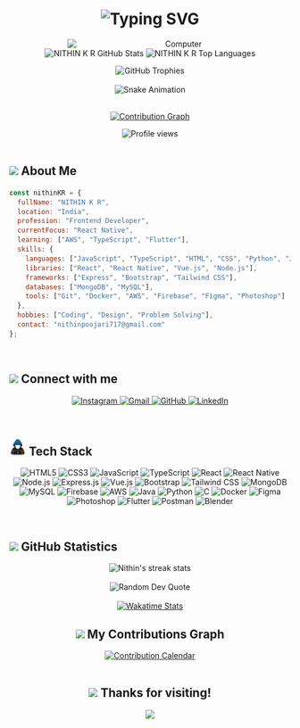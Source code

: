 <h1 align="center">
  <img src="https://readme-typing-svg.herokuapp.com?font=Fira+Code&weight=600&size=30&duration=4000&pause=1000&color=2986CC&center=true&vCenter=true&random=false&width=600&lines=%F0%9F%91%8B+Hello+World!+I'm+NITHIN+K+R" alt="Typing SVG" />
</h1>

<p align="center">
  <img src="https://raw.githubusercontent.com/MicaelliMedeiros/micaellimedeiros/master/image/computer-illustration.png" min-width="400px" max-width="400px" width="400px" align="right" alt="Computer">
  <img width="49%" height="195px" src="https://github-readme-stats.vercel.app/api?username=NITHINKR06&show_icons=true&count_private=true&hide_border=true&title_color=00bfbf&icon_color=00bfbf&text_color=c9d1d9&bg_color=0d1117" alt="NITHIN K R GitHub Stats" /> 
  <img width="41%" height="195px" src="https://github-readme-stats.vercel.app/api/top-langs/?username=NITHINKR06&layout=compact&hide_border=true&title_color=00bfbf&text_color=00bfbf&bg_color=0d1117" alt="NITHIN K R Top Languages" />
</p>

<div align="center">
  <img src="https://github-profile-trophy.vercel.app/?username=NITHINKR06&theme=algolia&row=1&column=6&margin-h=15&margin-w=5&no-bg=true" alt="GitHub Trophies" />
</div>

<br>

<div align="center">
  <img alt="Snake Animation" src="https://github.com/NITHINKR06/NITHINKR06/blob/output/github-contribution-grid-snake.svg">
</div>

<br>

<div align="center">
  <p>
    <a href="https://github.com/NITHINKR06/github-readme-activity-graph">
      <img src="https://github-readme-activity-graph.vercel.app/graph?username=NITHINKR06&bg_color=0d1117&color=00bfbf&line=00bfbf&point=ffffff&area=true&hide_border=true" alt="Contribution Graph" />
    </a>
  </p>
</div>

<!-- Profile views counter -->
<div align="center">
  <img src="https://komarev.com/ghpvc/?username=NITHINKR06&color=blue" alt="Profile views" />
</div>

<br>

## <img src="https://media2.giphy.com/media/QssGEmpkyEOhBCb7e1/giphy.gif?cid=ecf05e47a0n3gi1bfqntqmob8g9aid1oyj2wr3ds3mg700bl&rid=giphy.gif" width="30px"> About Me

```javascript
const nithinKR = {
  fullName: "NITHIN K R",
  location: "India",
  profession: "Frontend Developer",
  currentFocus: "React Native",
  learning: ["AWS", "TypeScript", "Flutter"],
  skills: {
    languages: ["JavaScript", "TypeScript", "HTML", "CSS", "Python", "Java", "C"],
    libraries: ["React", "React Native", "Vue.js", "Node.js"],
    frameworks: ["Express", "Bootstrap", "Tailwind CSS"],
    databases: ["MongoDB", "MySQL"],
    tools: ["Git", "Docker", "AWS", "Firebase", "Figma", "Photoshop"]
  },
  hobbies: ["Coding", "Design", "Problem Solving"],
  contact: "nithinpoojari717@gmail.com"
};
```

<br>

## <img src="https://media.giphy.com/media/LnQjpWaON8nhr21vNW/giphy.gif" width="30"> Connect with me

<p align="center">
  <a href="https://instagram.com/__nithin_poojar_" target="_blank">
    <img src="https://img.shields.io/badge/Instagram-E4405F?style=for-the-badge&logo=instagram&logoColor=white" alt="Instagram"/>
  </a>
  <!-- Add your other social profiles here -->
  <a href="mailto:nithinpoojari717@gmail.com">
    <img src="https://img.shields.io/badge/Gmail-D14836?style=for-the-badge&logo=gmail&logoColor=white" alt="Gmail"/>
  </a>
  <a href="https://github.com/NITHINKR06">
    <img src="https://img.shields.io/badge/GitHub-100000?style=for-the-badge&logo=github&logoColor=white" alt="GitHub"/>
  </a>
  <a href="https://www.linkedin.com">
    <img src="https://img.shields.io/badge/LinkedIn-0077B5?style=for-the-badge&logo=linkedin&logoColor=white" alt="LinkedIn"/>
  </a>
</p>

<br>

## <img src="https://github.com/0xAbdulKhalid/0xAbdulKhalid/raw/main/assets/mdImages/about_me.gif" width="30"> Tech Stack

<div align="center">
  
  ![HTML5](https://img.shields.io/badge/HTML5-E34F26?style=for-the-badge&logo=html5&logoColor=white)
  ![CSS3](https://img.shields.io/badge/CSS3-1572B6?style=for-the-badge&logo=css3&logoColor=white)
  ![JavaScript](https://img.shields.io/badge/JavaScript-F7DF1E?style=for-the-badge&logo=javascript&logoColor=black)
  ![TypeScript](https://img.shields.io/badge/TypeScript-007ACC?style=for-the-badge&logo=typescript&logoColor=white)
  ![React](https://img.shields.io/badge/React-20232A?style=for-the-badge&logo=react&logoColor=61DAFB)
  ![React Native](https://img.shields.io/badge/React_Native-20232A?style=for-the-badge&logo=react&logoColor=61DAFB)
  ![Node.js](https://img.shields.io/badge/Node.js-43853D?style=for-the-badge&logo=node.js&logoColor=white)
  ![Express.js](https://img.shields.io/badge/Express.js-404D59?style=for-the-badge&logo=express&logoColor=white)
  ![Vue.js](https://img.shields.io/badge/Vue.js-35495E?style=for-the-badge&logo=vue.js&logoColor=4FC08D)
  ![Bootstrap](https://img.shields.io/badge/Bootstrap-563D7C?style=for-the-badge&logo=bootstrap&logoColor=white)
  ![Tailwind CSS](https://img.shields.io/badge/Tailwind_CSS-38B2AC?style=for-the-badge&logo=tailwind-css&logoColor=white)
  ![MongoDB](https://img.shields.io/badge/MongoDB-4EA94B?style=for-the-badge&logo=mongodb&logoColor=white)
  ![MySQL](https://img.shields.io/badge/MySQL-00000F?style=for-the-badge&logo=mysql&logoColor=white)
  ![Firebase](https://img.shields.io/badge/Firebase-FFCA28?style=for-the-badge&logo=firebase&logoColor=black)
  ![AWS](https://img.shields.io/badge/Amazon_AWS-232F3E?style=for-the-badge&logo=amazon-aws&logoColor=white)
  ![Java](https://img.shields.io/badge/Java-ED8B00?style=for-the-badge&logo=java&logoColor=white)
  ![Python](https://img.shields.io/badge/Python-3776AB?style=for-the-badge&logo=python&logoColor=white)
  ![C](https://img.shields.io/badge/C-00599C?style=for-the-badge&logo=c&logoColor=white)
  ![Docker](https://img.shields.io/badge/Docker-2496ED?style=for-the-badge&logo=docker&logoColor=white)
  ![Figma](https://img.shields.io/badge/Figma-F24E1E?style=for-the-badge&logo=figma&logoColor=white)
  ![Photoshop](https://img.shields.io/badge/Adobe_Photoshop-31A8FF?style=for-the-badge&logo=adobe-photoshop&logoColor=white)
  ![Flutter](https://img.shields.io/badge/Flutter-02569B?style=for-the-badge&logo=flutter&logoColor=white)
  ![Postman](https://img.shields.io/badge/Postman-FF6C37?style=for-the-badge&logo=postman&logoColor=white)
  ![Blender](https://img.shields.io/badge/Blender-F5792A?style=for-the-badge&logo=blender&logoColor=white)
  
</div>

<br>

## <img src="https://github.com/Tarikul-Islam-Anik/Animated-Fluent-Emojis/blob/master/Emojis/Hand%20gestures/Flexed%20Biceps.png" width="30"> GitHub Statistics

<div align="center">
  <img height="180em" src="https://github-readme-streak-stats.herokuapp.com/?user=NITHINKR06&theme=react&hide_border=true&bg_color=0D1117" alt="Nithin's streak stats"/>
</div>

<br>

<div align="center">
  <img src="https://quotes-github-readme.vercel.app/api?type=horizontal&theme=radical" alt="Random Dev Quote"/>
</div>

<br>

<div align="center">
  <a href="#">
    <img src="https://github-readme-stats.vercel.app/api/wakatime?username=NITHINKR06&langs_count=8&custom_title=This%20Week%20I%20Spent%20My%20Time%20On&theme=radical&hide_border=true&layout=compact&bg_color=0D1117" alt="Wakatime Stats" />
  </a>
</div>

<h2 align="center">
  <img src="https://github.com/Tarikul-Islam-Anik/Microsoft-Teams-Animated-Emojis/blob/master/Emojis/Travel%20and%20places/Rocket.png" width="30"> 
  My Contributions Graph
</h2>

<!-- GitHub contribution calendar alternative - a 3D calendar -->
<div align="center">
  <a href="https://github.com/NITHINKR06/NITHINKR06">
    <img width="900em" alt="Contribution Calendar" src="https://github-readme-activity-graph.vercel.app/graph?username=NITHINKR06&theme=react-dark&hide_border=true&area=true">
  </a>
</div>

<br>

<h2 align="center">
  <img src="https://github.com/Tarikul-Islam-Anik/Animated-Fluent-Emojis/blob/master/Emojis/Hand%20gestures/Waving%20Hand.png" width="30">
  Thanks for visiting!
</h2>

<div align="center">
  <img src="https://i.pinimg.com/originals/aa/59/d1/aa59d139b93dde70ff207187c9f1d8bd.gif" width="500" />
</div>

<!-- Instructions for the user to set up the snake animation -->
<!-- 
To set up the snake animation:
1. Fork this repo: https://github.com/NITHINKR06/NITHINKR06
2. Add this file as .github/workflows/snake.yml:

name: Generate Snake

on:
  schedule:
    - cron: "0 */12 * * *"
  workflow_dispatch:

jobs:
  build:
    runs-on: ubuntu-latest
    steps:
      - uses: actions/checkout@v2
      - uses: Platane/snk@master
        id: snake-gif
        with:
          github_user_name: NITHINKR06
          svg_out_path: dist/github-contribution-grid-snake.svg
      - uses: crazy-max/ghaction-github-pages@v2.1.3
        with:
          target_branch: output
          build_dir: dist
        env:
          GITHUB_TOKEN: ${{ secrets.GITHUB_TOKEN }}
-->

<!-- Replace all instances of 'NITHINKR06' with your actual GitHub username if it changes -->

